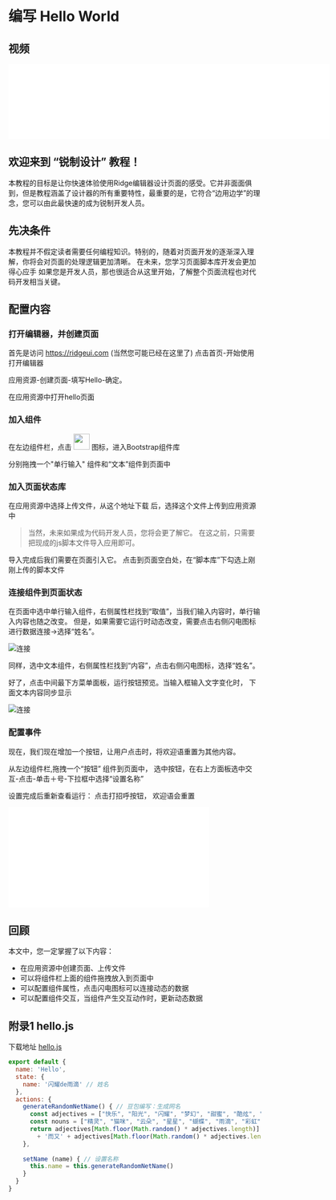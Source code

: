 # 编写 Hello World


## 视频

<iframe src="//player.bilibili.com/player.html?isOutside=true&aid=113874950954545&bvid=BV1B2fiYWER1&cid=28025227221&p=1" scrolling="no" border="0" frameborder="no" 
width="640" framespacing="0" allowfullscreen="true"></iframe>


## 欢迎来到 “锐制设计” 教程！

本教程的目标是让你快速体验使用Ridge编辑器设计页面的感受。它并非面面俱到，但是教程涵盖了设计器的所有重要特性，最重要的是，它符合“边用边学”的理念，您可以由此最快速的成为锐制开发人员。

## 先决条件
本教程并不假定读者需要任何编程知识。特别的，随着对页面开发的逐渐深入理解，你将会对页面的处理逻辑更加清晰。 
在未来，您学习页面脚本库开发会更加得心应手
如果您是开发人员，那也很适合从这里开始，了解整个页面流程也对代码开发相当关键。

## 配置内容
### 打开编辑器，并创建页面

首先是访问 https://ridgeui.com (当然您可能已经在这里了) 点击首页-开始使用打开编辑器

应用资源-创建页面-填写Hello-确定。

在应用资源中打开hello页面

### 加入组件
在左边组件栏，点击 <img src="//unpkg.com/ridge-bootstrap/icons/bootstrap.svg" width="32" height="32"> 图标，进入Bootstrap组件库

分别拖拽一个"单行输入" 组件和“文本”组件到页面中

### 加入页面状态库
在应用资源中选择上传文件，从这个地址下载 后，选择这个文件上传到应用资源中

> 当然，未来如果成为代码开发人员，您将会更了解它。 在这之前，只需要把现成的js脚本文件导入应用即可。

导入完成后我们需要在页面引入它。 点击到页面空白处，在“脚本库”下勾选上刚刚上传的脚本文件

### 连接组件到页面状态

在页面中选中单行输入组件，右侧属性栏找到“取值”，当我们输入内容时，单行输入内容也随之改变。 但是，如果需要它运行时动态改变，需要点击右侧闪电图标进行数据连接->选择“姓名”。

![连接](//ridgeui.com/docs/tutorial/images/connect.png)

同样，选中文本组件，右侧属性栏找到“内容”，点击右侧闪电图标，选择“姓名”。

好了，点击中间最下方菜单面板，运行按钮预览。当输入框输入文字变化时， 下面文本内容同步显示

![连接](//ridgeui.com/docs/tutorial/images/hello-1.png)


### 配置事件

现在，我们现在增加一个按钮，让用户点击时，将欢迎语重置为其他内容。

从左边组件栏,拖拽一个“按钮” 组件到页面中， 选中按钮，在右上方面板选中交互-点击-单击＋号-下拉框中选择“设置名称” 

设置完成后重新查看运行： 点击打招呼按钮， 欢迎语会重置

<iframe src="//ridgeui.com/npm/ridge-tutorial/#/hello/hello" width="400" height="200" frameborder="0" allowfullscreen>
</iframe>


## 回顾

本文中，您一定掌握了以下内容：

- 在应用资源中创建页面、上传文件
- 可以将组件栏上面的组件拖拽放入到页面中
- 可以配置组件属性，点击闪电图标可以连接动态的数据
- 可以配置组件交互，当组件产生交互动作时，更新动态数据

## 附录1 hello.js

下载地址 <a href="//unpkg.com/ridge-tutorial/hello/hello.js" download>hello.js</a>

```javascript
export default {
  name: 'Hello',
  state: {
    name: '闪耀de雨滴' // 姓名
  },
  actions: {
    generateRandomNetName() { // 豆包编写：生成网名
      const adjectives = ["快乐", "阳光", "闪耀", "梦幻", "甜蜜", "酷炫", "清新", "灵动", "神秘", "优雅", "可爱"]
      const nouns = ["精灵", "猫咪", "云朵", "星星", "蝴蝶", "雨滴", "彩虹", "微风", "海浪", "花朵", "森林"]
      return adjectives[Math.floor(Math.random() * adjectives.length)] 
        + '而又' + adjectives[Math.floor(Math.random() * adjectives.length)] + '的' + nouns[Math.floor(Math.random() * nouns.length)]
    },
    
    setName (name) { // 设置名称
      this.name = this.generateRandomNetName()
    }
  }
}

```

